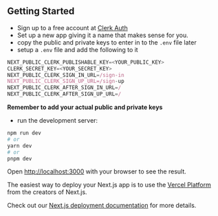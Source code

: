 ## Getting Started
- Sign up to a free account at [Clerk Auth](https://www.clerk.com/)
- Set up a new app giving it a name that makes sense for you.
- copy the public and private keys to enter in to the `.env` file later
- setup a `.env` file and add the following to it
```JavaScript
NEXT_PUBLIC_CLERK_PUBLISHABLE_KEY=<YOUR_PUBLIC_KEY>
CLERK_SECRET_KEY=<YOUR_SECRET_KEY>
NEXT_PUBLIC_CLERK_SIGN_IN_URL=/sign-in
NEXT_PUBLIC_CLERK_SIGN_UP_URL=/sign-up
NEXT_PUBLIC_CLERK_AFTER_SIGN_IN_URL=/
NEXT_PUBLIC_CLERK_AFTER_SIGN_UP_URL=/
```
**Remember to add your actual public and private keys**

- run the development server:

```bash
npm run dev
# or
yarn dev
# or
pnpm dev
```

Open [http://localhost:3000](http://localhost:3000) with your browser to see the result.

The easiest way to deploy your Next.js app is to use the [Vercel Platform](https://vercel.com/new?utm_medium=default-template&filter=next.js&utm_source=create-next-app&utm_campaign=create-next-app-readme) from the creators of Next.js.

Check out our [Next.js deployment documentation](https://nextjs.org/docs/deployment) for more details.

